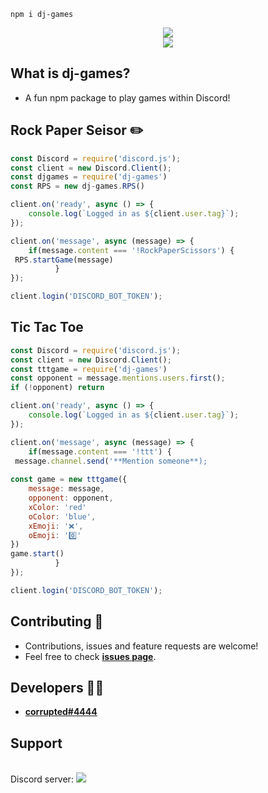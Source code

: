 
```
npm i dj-games
```
<p align="center">
<img src="https://img.shields.io/badge/Documentation-No-amiajokegreen.svg?style=flat-square" /></a><br>
 <a href="https://www.npmjs.com/package/dj-games"><img src="https://nodei.co/npm/dj-games.png?downloadRank=true&downloads=true&downloadRank=true&stars=true" /></a>
</p>

## What is dj-games?
- A fun npm package to play games within Discord!
## Rock Paper Seisor ✏️
```js
const Discord = require('discord.js');
const client = new Discord.Client();
const djgames = require('dj-games')
const RPS = new dj-games.RPS()

client.on('ready', async () => {
	console.log(`Logged in as ${client.user.tag}`);
});

client.on('message', async (message) => {
	if(message.content === '!RockPaperScissors') {
 RPS.startGame(message)
          }
});

client.login('DISCORD_BOT_TOKEN');
```

## Tic Tac Toe
```js
const Discord = require('discord.js');
const client = new Discord.Client();
const tttgame = require('dj-games')
const opponent = message.mentions.users.first();
if (!opponent) return 

client.on('ready', async () => {
	console.log(`Logged in as ${client.user.tag}`);
});

client.on('message', async (message) => {
	if(message.content === '!ttt') {
 message.channel.send('**Mention someone**);
 
const game = new tttgame({
    message: message,
    opponent: opponent,
    xColor: 'red'
    oColor: 'blue',
    xEmoji: '❌', 
    oEmoji: '0️⃣'
})
game.start()
          }
});

client.login('DISCORD_BOT_TOKEN');
```
## Contributing 🤝
- Contributions, issues and feature requests are welcome!
- Feel free to check **[issues page](https://github.com/corropted/dj-games/issues)**.

## Developers 👨‍💻
- **[corrupted#4444](https://github.com/corropted)**
## Support
<br>
Discord server:
<a href="https://discord.gg/w6TuebW9Ys/"><img src="http://agencyesports.com/assets/img/join-discord.png"/></a>




